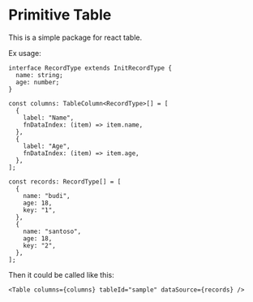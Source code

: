 # Primitive Table

This is a simple package for react table.

Ex usage:

```
interface RecordType extends InitRecordType {
  name: string;
  age: number;
}

const columns: TableColumn<RecordType>[] = [
  {
    label: "Name",
    fnDataIndex: (item) => item.name,
  },
  {
    label: "Age",
    fnDataIndex: (item) => item.age,
  },
];

const records: RecordType[] = [
  {
    name: "budi",
    age: 18,
    key: "1",
  },
  {
    name: "santoso",
    age: 18,
    key: "2",
  },
];
```

Then it could be called like this:

```
<Table columns={columns} tableId="sample" dataSource={records} />
```
